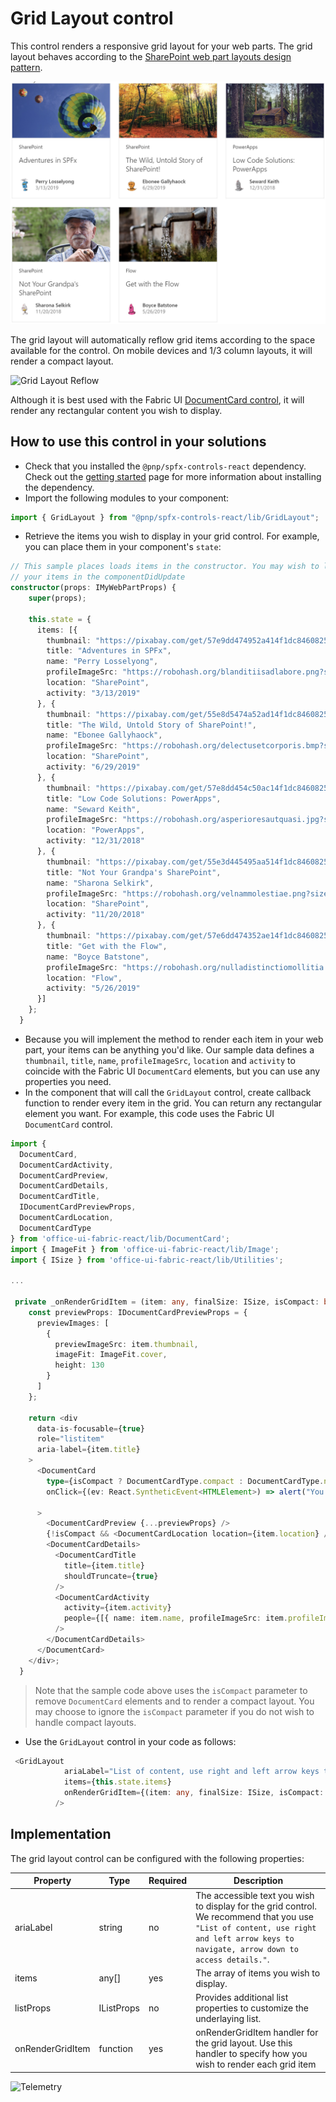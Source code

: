 # Grid Layout control

This control renders a responsive grid layout for your web parts.  The grid layout behaves according to the [SharePoint web part layouts design pattern](https://docs.microsoft.com/en-us/sharepoint/dev/design/layout-patterns#grid-layout).

![Grid Layout Control](../assets/GridLayout.png)

The grid layout will automatically reflow grid items according to the space available for the control. On mobile devices and 1/3 column layouts, it will render a compact layout.

![Grid Layout Reflow](../assets/GridLayoutReflow.gif)

Although it is best used with the Fabric UI [DocumentCard control](https://developer.microsoft.com/en-us/fabric#/controls/web/documentcard), it will render any rectangular content you wish to display.

## How to use this control in your solutions

- Check that you installed the `@pnp/spfx-controls-react` dependency. Check out the [getting started](../../#getting-started) page for more information about installing the dependency.
- Import the following modules to your component:

```TypeScript
import { GridLayout } from "@pnp/spfx-controls-react/lib/GridLayout";
```

- Retrieve the items you wish to display in your grid control. For example, you can place them in your component's `state`:

```TypeScript
// This sample places loads items in the constructor. You may wish to load
// your items in the componentDidUpdate
constructor(props: IMyWebPartProps) {
    super(props);

    this.state = {
      items: [{
        thumbnail: "https://pixabay.com/get/57e9dd474952a414f1dc8460825668204022dfe05555754d742e7bd6/hot-air-balloons-1984308_640.jpg",
        title: "Adventures in SPFx",
        name: "Perry Losselyong",
        profileImageSrc: "https://robohash.org/blanditiisadlabore.png?size=50x50&set=set1",
        location: "SharePoint",
        activity: "3/13/2019"
      }, {
        thumbnail: "https://pixabay.com/get/55e8d5474a52ad14f1dc8460825668204022dfe05555754d742d79d0/autumn-3804001_640.jpg",
        title: "The Wild, Untold Story of SharePoint!",
        name: "Ebonee Gallyhaock",
        profileImageSrc: "https://robohash.org/delectusetcorporis.bmp?size=50x50&set=set1",
        location: "SharePoint",
        activity: "6/29/2019"
      }, {
        thumbnail: "https://pixabay.com/get/57e8dd454c50ac14f1dc8460825668204022dfe05555754d742c72d7/log-cabin-1886620_640.jpg",
        title: "Low Code Solutions: PowerApps",
        name: "Seward Keith",
        profileImageSrc: "https://robohash.org/asperioresautquasi.jpg?size=50x50&set=set1",
        location: "PowerApps",
        activity: "12/31/2018"
      }, {
        thumbnail: "https://pixabay.com/get/55e3d445495aa514f1dc8460825668204022dfe05555754d742b7dd5/portrait-3316389_640.jpg",
        title: "Not Your Grandpa's SharePoint",
        name: "Sharona Selkirk",
        profileImageSrc: "https://robohash.org/velnammolestiae.png?size=50x50&set=set1",
        location: "SharePoint",
        activity: "11/20/2018"
      }, {
        thumbnail: "https://pixabay.com/get/57e6dd474352ae14f1dc8460825668204022dfe05555754d742a7ed1/faucet-1684902_640.jpg",
        title: "Get with the Flow",
        name: "Boyce Batstone",
        profileImageSrc: "https://robohash.org/nulladistinctiomollitia.jpg?size=50x50&set=set1",
        location: "Flow",
        activity: "5/26/2019"
      }]
    };
  }
```

- Because you will implement the method to render each item in your web part, your items can be anything you'd like. Our sample data defines a `thumbnail`, `title`, `name`, `profileImageSrc`, `location` and `activity` to coincide with the Fabric UI `DocumentCard` elements, but you can use any properties you need.
- In the component that will call the `GridLayout` control, create callback function to render every item in the grid. You can return any rectangular element you want. For example, this code uses the Fabric UI `DocumentCard` control.

```TypeScript
import {
  DocumentCard,
  DocumentCardActivity,
  DocumentCardPreview,
  DocumentCardDetails,
  DocumentCardTitle,
  IDocumentCardPreviewProps,
  DocumentCardLocation,
  DocumentCardType
} from 'office-ui-fabric-react/lib/DocumentCard';
import { ImageFit } from 'office-ui-fabric-react/lib/Image';
import { ISize } from 'office-ui-fabric-react/lib/Utilities';

...

 private _onRenderGridItem = (item: any, finalSize: ISize, isCompact: boolean): JSX.Element => {
    const previewProps: IDocumentCardPreviewProps = {
      previewImages: [
        {
          previewImageSrc: item.thumbnail,
          imageFit: ImageFit.cover,
          height: 130
        }
      ]
    };

    return <div
      data-is-focusable={true}
      role="listitem"
      aria-label={item.title}
    >
      <DocumentCard
        type={isCompact ? DocumentCardType.compact : DocumentCardType.normal}
        onClick={(ev: React.SyntheticEvent<HTMLElement>) => alert("You clicked on a grid item")}

      >
        <DocumentCardPreview {...previewProps} />
        {!isCompact && <DocumentCardLocation location={item.location} />}
        <DocumentCardDetails>
          <DocumentCardTitle
            title={item.title}
            shouldTruncate={true}
          />
          <DocumentCardActivity
            activity={item.activity}
            people={[{ name: item.name, profileImageSrc: item.profileImageSrc }]}
          />
        </DocumentCardDetails>
      </DocumentCard>
    </div>;
  }
```

 > Note that the sample code above uses the `isCompact` parameter to remove `DocumentCard` elements and to render a compact layout. You may choose to ignore the `isCompact` parameter if you do not wish to handle compact layouts. 

- Use the `GridLayout` control in your code as follows:

```TypeScript
 <GridLayout
            ariaLabel="List of content, use right and left arrow keys to navigate, arrow down to access details."
            items={this.state.items}
            onRenderGridItem={(item: any, finalSize: ISize, isCompact: boolean) => this._onRenderGridItem(item, finalSize, isCompact)}
          />
```

## Implementation

The grid layout control can be configured with the following properties:

| Property | Type | Required | Description |
| ---- | ---- | ---- | ---- |
| ariaLabel | string | no | The accessible text you wish to display for the grid control. We recommend that you use `"List of content, use right and left arrow keys to navigate, arrow down to access details."`. |
| items | any[] | yes | The array of items you wish to display. |
| listProps | IListProps | no | Provides additional list properties to customize the underlaying list. |
| onRenderGridItem | function | yes | onRenderGridItem handler for the grid layout. Use this handler to specify how you wish to render each grid item |

![Telemetry](https://telemetry.sharepointpnp.com/sp-dev-fx-controls-react/wiki/controls/gridlayout)
